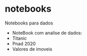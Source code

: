 # notebooks
Notebooks para dados

- NoteBook com analise de dados:
 - Titanic
 - Pnad 2020
 - Valores de imoveis

